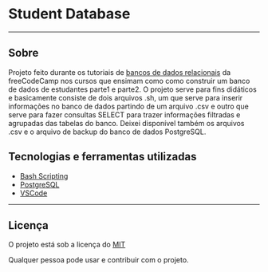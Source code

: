 # Student Database 

<hr/>


## Sobre

Projeto feito durante os tutoriais de [bancos de dados relacionais](https://www.freecodecamp.org/learn/relational-database/) da freeCodeCamp nos cursos que ensimam como como construir um banco de dados de estudantes parte1 e parte2. 
O projeto serve para fins didáticos e basicamente consiste de dois arquivos .sh, um que serve para inserir informações no banco de dados partindo de um arquivo .csv e outro que serve para fazer consultas SELECT para trazer informações filtradas e agrupadas das tabelas do banco. Deixei disponível também os arquivos .csv e o arquivo de backup do banco de dados PostgreSQL.   


## Tecnologias e ferramentas utilizadas

- [Bash Scripting](https://ryanstutorials.net/bash-scripting-tutorial/)
- [PostgreSQL](https://www.postgresql.org/)
- [VSCode](https://code.visualstudio.com/)

 
<hr/>

## Licença 

O projeto está sob a licença do [MIT](./LICENSE)

Qualquer pessoa pode usar e contribuir com o projeto. 


